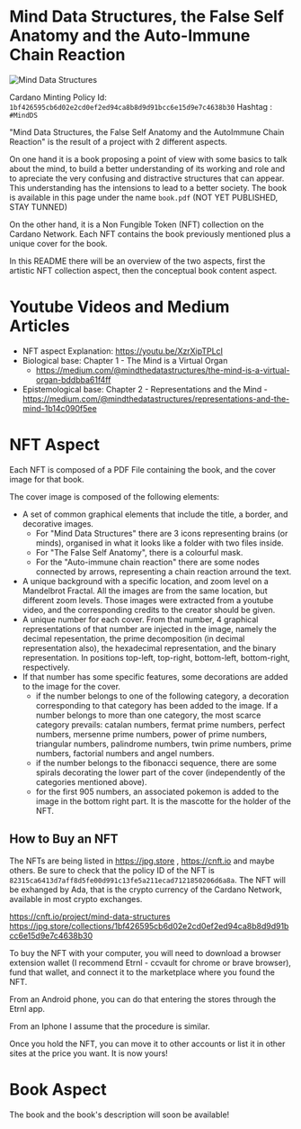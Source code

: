 # Mind Data Structures, the False Self Anatomy and the Auto-Immune Chain Reaction

![Mind Data Structures](imgs/my_gif.gif)

Cardano Minting Policy Id: `1bf426595cb6d02e2cd0ef2ed94ca8b8d9d91bcc6e15d9e7c4638b30`
Hashtag : `#MindDS`

"Mind Data Structures, the False Self Anatomy and the AutoImmune Chain Reaction" is the result of a project with 2 different aspects.

On one hand it is a book proposing a point of view with some basics to talk about the mind, to build a better understanding of its working and role and to apreciate the very confusing and distractive structures that can appear. This understanding has the intensions to lead to a better society. The book is available in this page under the name `book.pdf` (NOT YET PUBLISHED, STAY TUNNED)

On the other hand, it is a Non Fungible Token (NFT) collection on the Cardano Network. Each NFT contains the book previously mentioned plus a unique cover for the book.

In this README there will be an overview of the two aspects, first the artistic NFT collection aspect, then the conceptual book content aspect.

# Youtube Videos and Medium Articles
- NFT aspect Explanation: https://youtu.be/XzrXipTPLcI
- Biological base: Chapter 1 - The Mind is a Virtual Organ
	- https://medium.com/@mindthedatastructures/the-mind-is-a-virtual-organ-bddbba61f4ff
- Epistemological base: Chapter 2 - Representations and the Mind - https://medium.com/@mindthedatastructures/representations-and-the-mind-1b14c090f5ee

# NFT Aspect

Each NFT is composed of a PDF File containing the book, and the cover image for that book.

The cover image is composed of the following elements:
- A set of common graphical elements that include the title, a border, and decorative images.
	- For "Mind Data Structures" there are 3 icons representing brains (or minds), organised in what it looks like a folder with two files inside.
	- For "The False Self Anatomy", there is a colourful mask.
	- For the "Auto-immune chain reaction" there are some nodes connected by arrows, representing a chain reaction arround the text.
- A unique background with a specific location, and zoom level on a Mandelbrot Fractal. All the images are from the same location, but different zoom levels. Those images were extracted from a youtube video, and the corresponding credits to the creator should be given.
- A unique number for each cover. From that number, 4 graphical representations of that number are injected in the image, namely the decimal repesentation, the prime decomposition (in decimal representation also), the hexadecimal representation, and the binary representation. In positions top-left, top-right, bottom-left, bottom-right, respectively.
- If that number has some specific features, some decorations are added to the image for the cover.
	- if the number belongs to one of the following category, a decoration corresponding to that category has been added to the image. If a number belongs to more than one category, the most scarce category prevails: catalan numbers, fermat prime numbers, perfect numbers, mersenne prime numbers, power of prime numbers, triangular numbers, palindrome numbers, twin prime numbers, prime numbers, factorial numbers and angel numbers.
	- if the number belongs to the fibonacci sequence, there are some spirals decorating the lower part of the cover (independently of the categories mentioned above).
	- for the first 905 numbers, an associated pokemon is added to the image in the bottom right part. It is the mascotte for the holder of the NFT.

## How to Buy an NFT

The NFTs are being listed in https://jpg.store , https://cnft.io and maybe others. Be sure to check that the policy ID of the NFT is `82315ca6413d7aff8d5fe00d991c13fe5a211ecad7121850206d6a8a`. The NFT will be exhanged by Ada, that is the crypto currency of the Cardano Network, available in most crypto exchanges.

https://cnft.io/project/mind-data-structures
https://jpg.store/collections/1bf426595cb6d02e2cd0ef2ed94ca8b8d9d91bcc6e15d9e7c4638b30


To buy the NFT with your computer, you will need to download a browser extension wallet (I recommend Etrnl - ccvault for chrome or brave browser), fund that wallet, and connect it to the marketplace where you found the NFT.

From an Android phone, you can do that entering the stores through the Etrnl app.

From an Iphone I assume that the procedure is similar.

Once you hold the NFT, you can move it to other accounts or list it in other sites at the price you want. It is now yours!

# Book Aspect
The book and the book's description will soon be available!
